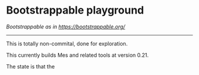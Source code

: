 Bootstrappable playground
=========================

*Bootstrappable as in https://bootstrappable.org/*

* * *

This is totally non-commital, done for exploration.

This currently builds Mes and related tools at version 0.21.

The state is that the


